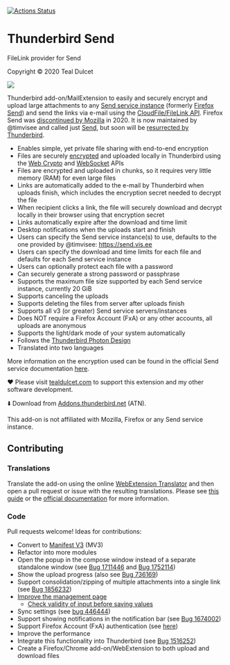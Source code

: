 [![Actions Status](https://github.com/tdulcet/Thunderbird-Send/actions/workflows/ci.yml/badge.svg?branch=main)](https://github.com/tdulcet/Thunderbird-Send/actions/workflows/ci.yml)

# Thunderbird Send
FileLink provider for Send

Copyright © 2020 Teal Dulcet

![](icons/icon.svg)

Thunderbird add-on/MailExtension to easily and securely encrypt and upload large attachments to any [Send service instance](https://github.com/timvisee/send-instances/#instances) (formerly [Firefox Send](https://github.com/mozilla/send)) and send the links via e-mail using the [CloudFile/FileLink API](https://thunderbird-webextensions.readthedocs.io/en/latest/cloudFile.html). Firefox Send was [discontinued by Mozilla](https://support.mozilla.org/kb/what-happened-firefox-send) in 2020. It is now maintained by @timvisee and called just [Send](https://github.com/timvisee/send), but soon will be [resurrected by Thunderbird](https://youtu.be/zt_2xiNjQBo).

* Enables simple, yet private file sharing with end-to-end encryption
* Files are securely [encrypted](https://github.com/timvisee/send/blob/master/docs/encryption.md) and uploaded locally in Thunderbird using the [Web Crypto](https://developer.mozilla.org/docs/Web/API/Web_Crypto_API) and [WebSocket](https://developer.mozilla.org/docs/Web/API/WebSockets_API) APIs
* Files are encrypted and uploaded in chunks, so it requires very little memory (RAM) for even large files
* Links are automatically added to the e-mail by Thunderbird when uploads finish, which includes the encryption secret needed to decrypt the file
* When recipient clicks a link, the file will securely download and decrypt locally in their browser using that encryption secret
* Links automatically expire after the download and time limit
* Desktop notifications when the uploads start and finish
* Users can specify the Send service instance(s) to use, defaults to the one provided by @timvisee: https://send.vis.ee
* Users can specify the download and time limits for each file and defaults for each Send service instance
* Users can optionally protect each file with a password
* Can securely generate a strong password or passphrase
* Supports the maximum file size supported by each Send service instance, currently 20 GiB
* Supports canceling the uploads
* Supports deleting the files from server after uploads finish
* Supports all v3 (or greater) Send service servers/instances
* Does NOT require a Firefox Account (FxA) or any other accounts, all uploads are anonymous
* Supports the light/dark mode of your system automatically
* Follows the [Thunderbird Photon Design](https://style.thunderbird.net/)
* Translated into two languages

More information on the encryption used can be found in the official Send service documentation [here](https://github.com/timvisee/send/blob/master/docs/encryption.md).

❤️ Please visit [tealdulcet.com](https://www.tealdulcet.com/) to support this extension and my other software development.

⬇️ Download from [Addons.thunderbird.net](https://addons.thunderbird.net/thunderbird/addon/filelink-provider-for-send/) (ATN).

This add-on is not affiliated with Mozilla, Firefox or any Send service instance.

## Contributing

### Translations

Translate the add-on using the online [WebExtension Translator](https://lusito.github.io/web-ext-translator/?gh=https://github.com/tdulcet/Thunderbird-Send/tree/main) and then open a pull request or issue with the resulting translations. Please see [this guide](https://github.com/TinyWebEx/common/blob/master/CONTRIBUTING.md#translations) or the [official documentation](https://developer.mozilla.org/docs/Mozilla/Add-ons/WebExtensions/Internationalization) for more information.

### Code

Pull requests welcome! Ideas for contributions:

* Convert to [Manifest V3](https://extensionworkshop.com/documentation/develop/manifest-v3-migration-guide/) (MV3)
* Refactor into more modules
* Open the popup in the compose window instead of a separate standalone window (see [Bug 1711446](https://bugzilla.mozilla.org/show_bug.cgi?id=1711446) and [Bug 1752114](https://bugzilla.mozilla.org/show_bug.cgi?id=1752114))
* Show the upload progress (also see [Bug 736169](https://bugzilla.mozilla.org/show_bug.cgi?id=736169))
* Support consolidation/zipping of multiple attachments into a single link (see [Bug 1856232](https://bugzilla.mozilla.org/show_bug.cgi?id=1856232))
* [Improve the management page](https://github.com/TinyWebEx/AutomaticSettings/issues/13)
	* [Check validity of input before saving values](https://github.com/TinyWebEx/AutomaticSettings/issues/14)
* Sync settings (see [bug 446444](https://bugzilla.mozilla.org/show_bug.cgi?id=446444))
* Support showing notifications in the notification bar (see [Bug 1674002](https://bugzilla.mozilla.org/show_bug.cgi?id=1674002))
* Support Firefox Account (FxA) authentication (see [here](https://gitlab.com/timvisee/ffsend/-/issues/58))
* Improve the performance
* Integrate this functionality into Thunderbird (see [Bug 1516252](https://bugzilla.mozilla.org/show_bug.cgi?id=1516252))
* Create a Firefox/Chrome add-on/WebExtension to both upload and download files
